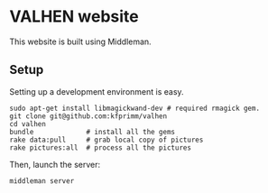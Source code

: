
# VALHEN website

This website is built using Middleman.

## Setup

Setting up a development environment is easy.

```
sudo apt-get install libmagickwand-dev # required rmagick gem.
git clone git@github.com:kfprimm/valhen
cd valhen
bundle             # install all the gems
rake data:pull     # grab local copy of pictures
rake pictures:all  # process all the pictures
```

Then, launch the server:

```
middleman server
```

